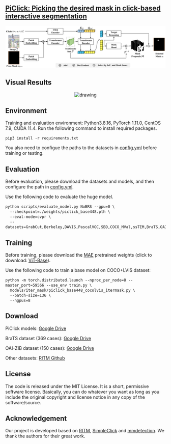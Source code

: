 ## [PiClick: Picking the desired mask in click-based interactive segmentation](https://arxiv.org/abs/xxxx.xxxxx)

<p align="center">
  <img src="./assets/piclick_architecture.png" alt="drawing", width="700"/>
</p>

## Visual Results

<p align="center">
  <img src="./assets/segmentation_results.png" alt="drawing", width="700"/>
</p>

## Environment

Training and evaluation environment: Python3.8.16, PyTorch 1.11.0, CentOS 7.9, CUDA 11.4. Run the following command to
install required packages.

```
pip3 install -r requirements.txt
```

You also need to configue the paths to the datasets in [config.yml](./config.yml) before training or testing.

## Evaluation

Before evaluation, please download the datasets and models, and then configure the path in [config.yml](./config.yml).

Use the following code to evaluate the huge model.

```
python scripts/evaluate_model.py NoBRS --gpu=0 \
  --checkpoint=./weights/piclick_base448.pth \
  --eval-mode=cvpr \
  --datasets=GrabCut,Berkeley,DAVIS,PascalVOC,SBD,COCO_MVal,ssTEM,BraTS,OAIZIB
```

## Training

Before training, please download the [MAE](https://github.com/facebookresearch/mae) pretrained weights (click to
download: [ViT-Base](https://dl.fbaipublicfiles.com/mae/pretrain/mae_pretrain_vit_base.pth)).

Use the following code to train a base model on COCO+LVIS dataset:

```
python -m torch.distributed.launch --nproc_per_node=8 --master_port=59566 --use_env train.py \
  models/iter_mask/piclick_base448_cocolvis_itermask.py \
  --batch-size=136 \
  --ngpus=8
```

## Download

PiClick models: [Google Drive](https://drive.google.com/file/d/1ZMMzhiA7ocU9Wgr0xnB0ruGHhpOLklWG/view?usp=sharing)

BraTS dataset (369
cases): [Google Drive](https://drive.google.com/drive/folders/1B6y1nNBnWU09EhxvjaTdp1XGjc1T6wUk?usp=sharing)

OAI-ZIB dataset (150
cases): [Google Drive](https://drive.google.com/drive/folders/1B6y1nNBnWU09EhxvjaTdp1XGjc1T6wUk?usp=sharing)

Other datasets: [RITM Github](https://github.com/saic-vul/ritm_interactive_segmentation)

## License

The code is released under the MIT License. It is a short, permissive software license. Basically, you can do whatever
you want as long as you include the original copyright and license notice in any copy of the software/source.

## Acknowledgement

Our project is developed based on 
[RITM](https://github.com/saic-vul/ritm_interactive_segmentation), 
[SimpleClick](https://github.com/uncbiag/SimpleClick/tree/v1.0) and 
[mmdetection](https://github.com/open-mmlab/mmdetection).
We thank the authors for their great work.
